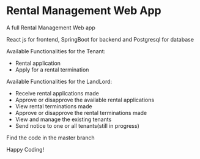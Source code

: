 # Rental Management Web App
<p>A full Rental Management Web app</p>
<p>React js for frontend, SpringBoot for backend and Postgresql for database</p>
<p>Available Functionalities for the Tenant:<p>
<ul><li>Rental application</li><li>Apply for a rental termination</li></ul>
<p>Available Functionalities for the LandLord:<p>
<ul><li>Receive rental applications made</li><li>Approve or disapprove the available rental applications</li><li>View rental terminations made</li><li>Approve or disapprove the rental terminations made</li><li>View and manage the existing tenants</li><li>Send notice to one or all tenants(still in progress)</li></ul>

<p>Find the code in the master branch</p>
<p>Happy Coding!</p>
